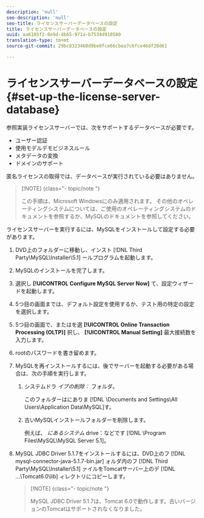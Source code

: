 ```yaml
---
description: 'null'
seo-description: 'null'
seo-title: ライセンスサーバーデータベースの設定
title: ライセンスサーバーデータベースの設定
uuid: aa6185f2-8e9d-4b65-971a-b7534d910580
translation-type: tm+mt
source-git-commit: 29bc8323460d9be0fce66cbea7c6fce46df20d61

---
```



# ライセンスサーバーデータベースの設定{#set-up-the-license-server-database}

参照実装ライセンスサーバーでは、次をサポートするデータベースが必要です。

* ユーザー認証
* 使用モデルデモビジネスルール
* メタデータの変換
* ドメインのサポート

匿名ライセンスの取得では、データベースが実行されている必要はありません。

>[!NOTE] {class=&quot;- topic/note &quot;}
>
>この手順は、Microsoft Windowsにのみ適用されます。 その他のオペレーティングシステムについては、ご使用のオペレーティングシステムのドキュメントを参照するか、MySQLのドキュメントを参照してください。

ライセンスサーバーを実行するには、MySQLをインストールして設定する必要があります。

1. DVD上のフォルダーに移動し、インスト [!DNL Third Party\MySQL\Installer\5.1] ールプログラムを起動します。
1. MySQLのインストールを完了します。
1. 選択し **[!UICONTROL Configure MySQL Server Now]** て、設定ウィザードを起動します。
1. 5つ目の画面までは、デフォルト設定を使用するか、テスト用の特定の設定を選択します。
1. 5つ目の画面で、またはを選 **[!UICONTROL Online Transaction Processing (OLTP)]** 択し、 **[!UICONTROL Manual Setting]** 最大接続数を入力します。
1. rootのパスワードを書き留めます。
1. MySQLを再インストールするには、後でサーバーを起動する必要がある場合は、次の手順を実行します。
   1. システムドラ *イブの削除：* フォルダ。

      このフォルダーはにありま [!DNL \Documents and Settings\All Users\Application Data\MySQL]す。
   1. 古いMySQLインストールフォルダーを削除します。

      例えば、 *にあるシステム* drive：などです [!DNL \Program Files\MySQL\MySQL Server 5.1]。
1. MySQL JDBC Driver 5.1.7をインストールするには、DVD上のフ [!DNL mysql-connector-java-5.1.7-bin.jar] ォルダ内のフ [!DNL Third Party\MySQL\Installer\5.1] ァイルをTomcatサーバー上のデ [!DNL ...\Tomcat6.0\lib] ィレクトリにコピーします。

   >[!NOTE] {class=&quot;- topic/note &quot;}
   >
   >MySQL JDBC Driver 5.1.7は、Tomcat 6.0で動作します。古いバージョンのTomcatはサポートされなくなりました。

